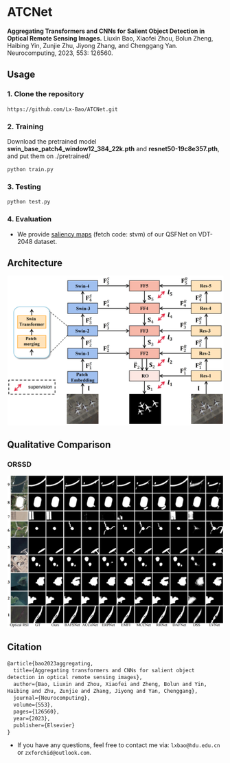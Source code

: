 # ATCNet
**Aggregating Transformers and CNNs for Salient Object Detection in Optical Remote Sensing Images.** 
 Liuxin Bao, Xiaofei Zhou, Bolun Zheng, Haibing Yin, Zunjie Zhu, Jiyong Zhang, and Chenggang Yan. Neurocomputing, 2023, 553: 126560.

## Usage

### 1. Clone the repository
```
https://github.com/Lx-Bao/ATCNet.git
```
### 2. Training
Download the pretrained model **swin_base_patch4_window12_384_22k.pth** and **resnet50-19c8e357.pth**, and put them on ./pretrained/
```
python train.py
```
### 3. Testing
```
python test.py
```

### 4. Evaluation

- We provide [saliency maps](https://pan.baidu.com/s/1AEoMaddDCn6CobGiUb5uVg?pwd=stvm) (fetch code: stvm) of our QSFNet on VDT-2048 dataset.


## Architecture
![ATCNet architecture](Fig/fig_framework.png)

## Qualitative Comparison
### ORSSD
![EORSSD](Fig/fig_comparison.png)

## Citation
```
@article{bao2023aggregating,
  title={Aggregating transformers and CNNs for salient object detection in optical remote sensing images},
  author={Bao, Liuxin and Zhou, Xiaofei and Zheng, Bolun and Yin, Haibing and Zhu, Zunjie and Zhang, Jiyong and Yan, Chenggang},
  journal={Neurocomputing},
  volume={553},
  pages={126560},
  year={2023},
  publisher={Elsevier}
}
```

- If you have any questions, feel free to contact me via: `lxbao@hdu.edu.cn` or `zxforchid@outlook.com`.
